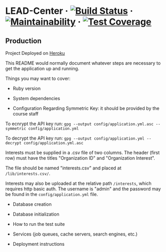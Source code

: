 # LEAD-Center &middot; [![Build Status](https://travis-ci.org/eilenshahbaz/LEAD-Center.svg?branch=master)](https://travis-ci.org/eilenshahbaz/LEAD-Center) &middot; [![Maintainability](https://api.codeclimate.com/v1/badges/d515c519cc725088b09a/maintainability)](https://codeclimate.com/github/eilenshahbaz/LEAD-Center/maintainability) &middot; [![Test Coverage](https://api.codeclimate.com/v1/badges/d515c519cc725088b09a/test_coverage)](https://codeclimate.com/github/eilenshahbaz/LEAD-Center/test_coverage)

## Production
Project Deployed on [Heroku](https://communities-cal.herokuapp.com/)

This README would normally document whatever steps are necessary to get the
application up and running.

Things you may want to cover:

* Ruby version

* System dependencies

* Configuration
Regarding Symmetric Key: it should be provided by the course staff

To ecnrypt the API key run: `gpg --output config/application.yml.asc --symmetric config/application.yml`

To decrypt the API key run: `gpg --output config/application.yml --decrypt config/application.yml.asc`



Interests must be supplied in a .csv file of two columns. The header (first row) must have the titles "Organization ID" and "Organization Interest".

The file should be named "interests.csv" and placed at `/lib/interests.csv/`. 

Interests may also be uploaded at the relative path `/interests`, which requires http basic auth. The username is "admin" and the password may be found in the `config/application.yml` file.


* Database creation

* Database initialization

* How to run the test suite

* Services (job queues, cache servers, search engines, etc.)

* Deployment instructions

